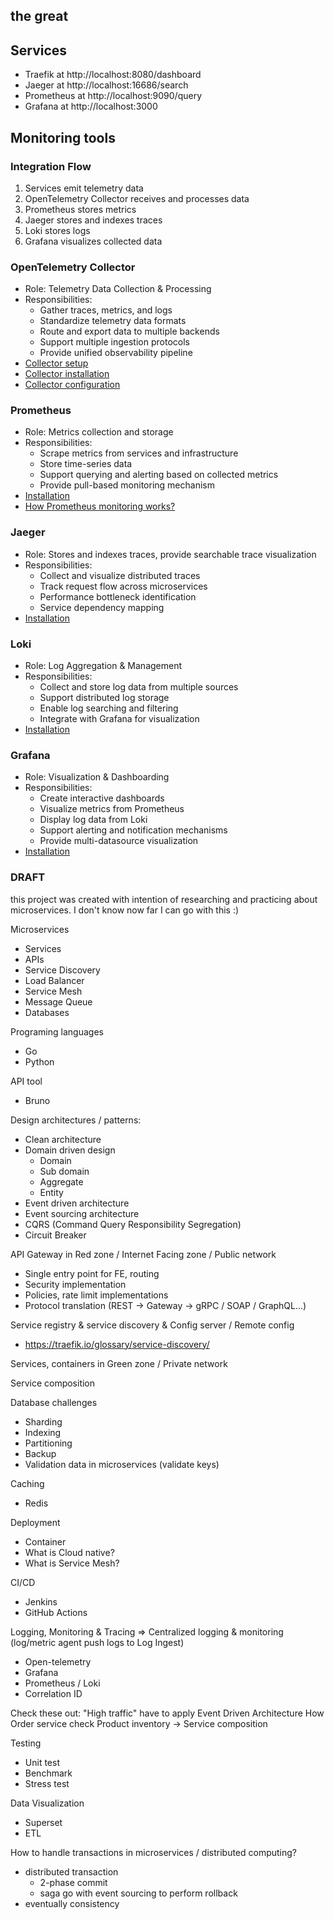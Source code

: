 ## the great

## Services
- Traefik at http://localhost:8080/dashboard
- Jaeger at http://localhost:16686/search
- Prometheus at http://localhost:9090/query
- Grafana at http://localhost:3000

## Monitoring tools

### Integration Flow

1. Services emit telemetry data
2. OpenTelemetry Collector receives and processes data
3. Prometheus stores metrics
4. Jaeger stores and indexes traces
5. Loki stores logs
6. Grafana visualizes collected data

### OpenTelemetry Collector

- Role: Telemetry Data Collection & Processing
- Responsibilities:
  - Gather traces, metrics, and logs
  - Standardize telemetry data formats
  - Route and export data to multiple backends
  - Support multiple ingestion protocols
  - Provide unified observability pipeline
- [Collector setup](https://opentelemetry.io/docs/collector/quick-start/)
- [Collector installation](https://opentelemetry.io/docs/collector/installation/)
- [Collector configuration](https://opentelemetry.io/docs/collector/configuration/)

### Prometheus

- Role: Metrics collection and storage
- Responsibilities:
  - Scrape metrics from services and infrastructure
  - Store time-series data
  - Support querying and alerting based on collected metrics
  - Provide pull-based monitoring mechanism
- [Installation](https://prometheus.io/docs/prometheus/latest/installation/)
- [How Prometheus monitoring works?](https://youtu.be/h4Sl21AKiDg?list=LL)
### Jaeger

- Role: Stores and indexes traces, provide searchable trace visualization
- Responsibilities:
    - Collect and visualize distributed traces
    - Track request flow across microservices
    - Performance bottleneck identification
    - Service dependency mapping
- [Installation](https://www.jaegertracing.io/docs/1.6/getting-started/)

### Loki

- Role: Log Aggregation & Management
- Responsibilities:
  - Collect and store log data from multiple sources
  - Support distributed log storage
  - Enable log searching and filtering
  - Integrate with Grafana for visualization
- [Installation](https://grafana.com/docs/loki/latest/setup/install/docker/)

### Grafana

- Role: Visualization & Dashboarding
- Responsibilities:
  - Create interactive dashboards
  - Visualize metrics from Prometheus
  - Display log data from Loki
  - Support alerting and notification mechanisms
  - Provide multi-datasource visualization
- [Installation](https://grafana.com/docs/grafana/latest/setup-grafana/installation/docker/)


### DRAFT
this project was created with intention of researching and practicing about microservices.
I don't know now far I can go with this :)

Microservices
- Services
- APIs
- Service Discovery
- Load Balancer
- Service Mesh
- Message Queue
- Databases

Programing languages
- Go
- Python

API tool
- Bruno

Design architectures / patterns:
- Clean architecture
- Domain driven design
    - Domain
    - Sub domain
    - Aggregate
    - Entity
- Event driven architecture
- Event sourcing architecture
- CQRS (Command Query Responsibility Segregation)
- Circuit Breaker

API Gateway in Red zone / Internet Facing zone / Public network
- Single entry point for FE, routing
- Security implementation
- Policies, rate limit implementations
- Protocol translation (REST -> Gateway -> gRPC / SOAP / GraphQL...)

Service registry & service discovery & Config server / Remote config
- https://traefik.io/glossary/service-discovery/

Services, containers in Green zone / Private network

Service composition

Database challenges
- Sharding
- Indexing
- Partitioning
- Backup
- Validation data in microservices (validate keys)

Caching
- Redis

Deployment
- Container
- What is Cloud native?
- What is Service Mesh?

CI/CD
- Jenkins
- GitHub Actions

Logging, Monitoring & Tracing => Centralized logging & monitoring (log/metric agent push logs to Log Ingest)
- Open-telemetry
- Grafana
- Prometheus / Loki
- Correlation ID

Check these out:
"High traffic" have to apply Event Driven Architecture
How Order service check Product inventory -> Service composition

Testing
- Unit test
- Benchmark
- Stress test

Data Visualization
- Superset
- ETL


How to handle transactions in microservices / distributed computing?
- distributed transaction
    - 2-phase commit
    - saga go with event sourcing to perform rollback
- eventually consistency
